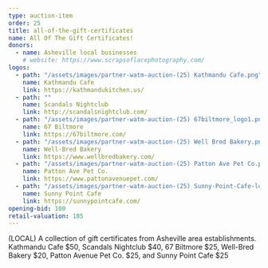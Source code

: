 ```yaml
---
type: auction-item
order: 25
title: all-of-the-gift-certificates
name: All Of The Gift Certificates!
donors:
  - name: Asheville local businesses
    # website: https://www.scrapsoflacephotography.com/
logos:
  - path: "/assets/images/partner-watm-auction-(25) Kathmandu Cafe.png"
    name: Kathmandu Cafe
    link: https://kathmandukitchen.us/
  - path: ""
    name: Scandals Nightclub
    link: http://scandalsnightclub.com/
  - path: "/assets/images/partner-watm-auction-(25) 67biltmore_logo1.png"
    name: 67 Biltmore
    link: https://67biltmore.com/
  - path: "/assets/images/partner-watm-auction-(25) Well Bred Bakery.png"
    name: Well-Bred Bakery
    link: https://www.wellbredbakery.com/
  - path: "/assets/images/partner-watm-auction-(25) Patton Ave Pet Co.png"
    name: Patton Ave Pet Co.
    link: https://www.pattonavenuepet.com/
  - path: "/assets/images/partner-watm-auction-(25) Sunny-Point-Cafe-logo-white.png"
    name: Sunny Point Cafe
    link: https://sunnypointcafe.com/
opening-bid: 100
retail-valuation: 185
---
```


(LOCAL) A collection of gift certificates from Asheville area establishments. Kathmandu Cafe $50, Scandals Nightclub $40, 67 Biltmore $25, Well-Bred Bakery $20, Patton Avenue Pet Co. $25, and Sunny Point Cafe $25
